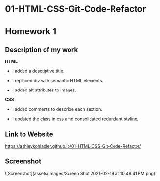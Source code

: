 # 01-HTML-CSS-Git-Code-Refactor

# Homework 1

## Description of my work 

**HTML**

* I added a desctiptive title.

* I replaced div with semantic HTML elements.

* I added alt attributes to images. 

**CSS**

* I added comments to describe each section.

* I updated the class in css amd consolidated redundant styling.

## Link to Website
 https://ashleykohladler.github.io/01-HTML-CSS-Git-Code-Refactor/

## Screenshot
![Screenshot](assets/images/Screen Shot 2021-02-19 at 10.48.41 PM.png)